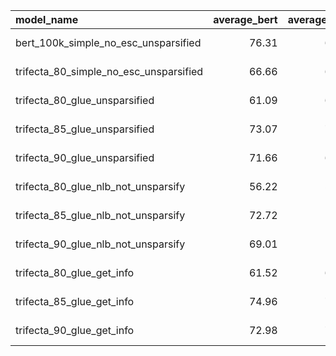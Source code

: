 | model_name                             |   average_bert |   average_glue |   cola | mnli        | mrpc        |   qnli | qqp         |   rte |   sst2 | stsb        |   wnli | date_added                 |
|:---------------------------------------|---------------:|---------------:|-------:|:------------|:------------|-------:|:------------|------:|-------:|:------------|-------:|:---------------------------|
| bert_100k_simple_no_esc_unsparsified   |          76.31 |          68.93 |  38.51 | 78.84/79.37 | 85.76/79.90 |  88.56 | 89.16/85.37 | 60.29 |  89.11 | 84.92/84.69 |   9.86 | 2021-06-28 10:58:17.252075 |
| trifecta_80_simple_no_esc_unsparsified |          66.66 |          60.35 |  12.45 | 75.93/76.70 | 79.11/70.10 |  84.62 | 87.10/82.65 | 51.99 |  82.8  | 65.22/66.03 |   9.86 | 2021-06-28 10:58:22.469930 |
| trifecta_80_glue_unsparsified          |          61.09 |          60.71 |  12.81 | 75.87/33.05 | 79.59/70.83 |  84.92 | 86.69/81.78 | 56.32 |  81.88 | 39.34/38.37 |  57.75 | 2021-06-28 10:58:27.774400 |
| trifecta_85_glue_unsparsified          |          73.07 |          71.21 |  38.14 | 78.90/35.36 | 87.74/82.60 |  87.1  | 88.85/84.95 | 59.21 |  89.33 | 80.80/82.29 |  56.34 | 2021-06-28 10:58:33.004606 |
| trifecta_90_glue_unsparsified          |          71.66 |          69.95 |  37.01 | 78.08/31.82 | 86.64/80.88 |  86.82 | 88.61/84.82 | 57.76 |  88.3  | 77.80/78.02 |  56.34 | 2021-06-28 10:58:38.205114 |
| trifecta_80_glue_nlb_not_unsparsify    |          56.22 |          56.39 |   0    | 73.31/74.60 | 79.23/68.38 |  70.07 | 82.17/75.74 | 53.43 |  81.31 | 19.16/17.29 |  57.75 | 2021-06-28 10:58:43.369463 |
| trifecta_85_glue_nlb_not_unsparsify    |          72.72 |          70.9  |  31.1  | 76.89/77.75 | 86.62/80.39 |  87.24 | 87.01/82.03 | 58.48 |  86.7  | 73.70/72.03 |  56.34 | 2021-06-28 10:58:48.536638 |
| trifecta_90_glue_nlb_not_unsparsify    |          69.01 |          67.6  |  22.03 | 74.13/75.59 | 82.48/72.30 |  84.44 | 86.33/81.32 | 56.68 |  85.09 | 68.02/67.46 |  56.34 | 2021-06-28 10:58:53.749330 |
| trifecta_80_glue_get_info              |          61.52 |          60.63 |   0    | 74.81/75.80 | 76.66/67.16 |  83.54 | 83.49/77.47 | 51.99 |  82.68 | 46.69/45.83 |  53.52 | 2021-06-28 10:58:58.936884 |
| trifecta_85_glue_get_info              |          74.96 |          72.58 |  33.86 | 77.64/78.71 | 87.79/83.09 |  88.12 | 87.80/83.31 | 57.4  |  87.39 | 83.87/83.64 |  53.52 | 2021-06-28 10:59:04.133985 |
| trifecta_90_glue_get_info              |          72.98 |          71.13 |  24.38 | 75.13/76.45 | 86.32/81.13 |  87.46 | 87.06/82.49 | 57.76 |  88.53 | 81.42/81.35 |  56.34 | 2021-06-28 10:59:09.352821 |